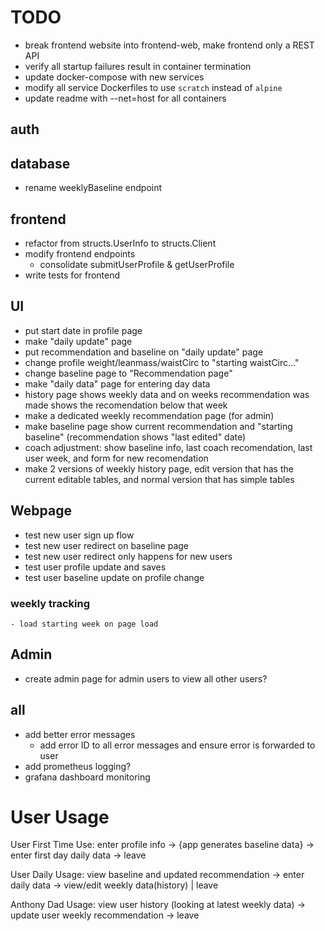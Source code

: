 # TODO

- break frontend website into frontend-web, make frontend only a REST API
- verify all startup failures result in container termination 
- update docker-compose with new services
- modify all service Dockerfiles to use `scratch` instead of `alpine`
- update readme with --net=host for all containers

## auth


## database
- rename weeklyBaseline endpoint

## frontend
- refactor from structs.UserInfo to structs.Client
- modify frontend endpoints
    - consolidate submitUserProfile & getUserProfile
- write tests for frontend
## UI
- put start date in profile page
- make "daily update" page
- put recommendation and baseline on "daily update" page
- change profile weight/leanmass/waistCirc to "starting waistCirc..."
- change baseline page to "Recommendation page" 
- make "daily data" page for entering day data
- history page shows weekly data and on weeks  recommendation was made shows the recomendation below that week
- make a dedicated weekly recommendation page (for admin)
- make baseline page show current recommendation and "starting baseline" (recommendation shows "last edited" date)
- coach adjustment: show baseline info, last coach recomendation, last user week, and form for new recomendation
- make 2 versions of weekly history page, edit version that has the current editable tables, and normal version that has simple tables

## Webpage
- test new user sign up flow
- test new user redirect on baseline page
- test new user redirect only happens for new users
- test user profile update and saves
- test user baseline update on profile change
### weekly tracking
    - load starting week on page load

## Admin
- create admin page for admin users to view all other users?

## all
- add better error messages
    - add error ID to all error messages and ensure error is forwarded to user
- add prometheus logging?
- grafana dashboard monitoring



# User Usage
User First Time Use:
enter profile info -> {app generates baseline data} -> enter first day daily data -> leave

User Daily Usage:
view baseline and updated recommendation -> enter daily data -> view/edit weekly data(history) | leave

Anthony Dad Usage:
view user history (looking at latest weekly data) -> update user weekly recommendation -> leave
